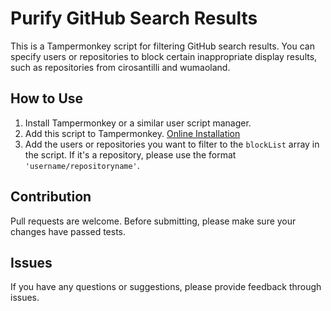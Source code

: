 # Purify GitHub Search Results

This is a Tampermonkey script for filtering GitHub search results. You can specify users or repositories to block certain inappropriate display results, such as repositories from cirosantilli and wumaoland.

## How to Use

1. Install Tampermonkey or a similar user script manager.
2. Add this script to Tampermonkey.  [Online Installation](https://greasyfork.org/en/scripts/483086-purify-github-search-results?locale_override=1)
3. Add the users or repositories you want to filter to the `blockList` array in the script. If it's a repository, please use the format `'username/repositoryname'`.

## Contribution

Pull requests are welcome. Before submitting, please make sure your changes have passed tests.

## Issues

If you have any questions or suggestions, please provide feedback through issues.